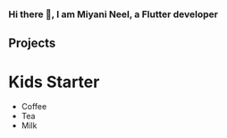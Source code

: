 ### Hi there 👋, I am Miyani Neel, a Flutter developer

## Projects

<H1> Kids Starter </H1>
<ul>
  <li>Coffee</li>
  <li>Tea</li>
  <li>Milk</li>
</ul>
